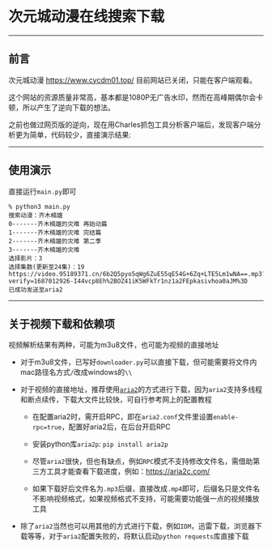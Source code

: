 # 次元城动漫在线搜索下载
****
## 前言
次元城动漫 https://www.cycdm01.top/ 目前网站已关闭，只能在客户端观看。  

这个网站的资源质量非常高，基本都是1080P无广告水印，然而在高峰期偶尔会卡顿，所以产生了逆向下载的想法。

之前也做过网页版的逆向，现在用Charles抓包工具分析客户端后，发现客户端分析更为简单，代码较少，直接演示结果:
****
## 使用演示

直接运行`main.py`即可

```
% python3 main.py 
搜索动漫：齐木楠雄
0-------齐木楠雄的灾难 再始动篇
1-------齐木楠雄的灾难 完结篇
2-------齐木楠雄的灾难 第二季
3-------齐木楠雄的灾难
选择影片：3
选择集数(更新至24集)：19
https://video.95189371.cn/6b2Q5pyo5qWg6ZuE55qE54G+6Zq+LTE5Lm1wNA==.mp3?verify=1687012926-I44vcp8Eh%2BOZ41iK5WFkTr1nz1a2FEpkasivhoa0aJM%3D
已成功发送至aria2
```
****
## 关于视频下载和依赖项
视频解析结果有两种，可能为m3u8文件，也可能为视频的直接地址

+ 对于m3u8文件，已写好`downloader.py`可以直接下载，但可能需要将文件内mac路径名方式`/`改成windows的`\\`

+ 对于视频的直接地址，推荐使用[`aria2`](https://aria2.github.io/)的方式进行下载，因为`aria2`支持多线程和断点续传，下载大文件比较快，可自行参考网上的配置教程

    + 在配置aria2时，需开启RPC，即在`aria2.conf`文件里设置`enable-rpc=true`，配置好aria2后，在后台开启RPC

    + 安装python库`aria2p`: `pip install aria2p`

    + 尽管`aria2`很快，但也有缺点，例如`RPC`模式不支持修改文件名，需借助第三方工具才能查看下载进度，例如：https://aria2c.com/

    + 如果下载好后文件名为`.mp3`后缀，直接改成`.mp4`即可，后缀名只是文件名不影响视频格式，如果视频格式不支持，可能需要功能强一点的视频播放工具

+ 除了`aria2`当然也可以用其他的方式进行下载，例如`IDM`，迅雷下载，浏览器下载等等，对于`aria2`配置失败的，将默认启动`python requests`库直接下载

